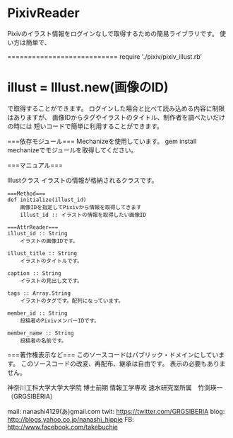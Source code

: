PixivReader
===========

Pixivのイラスト情報をログインなしで取得するための簡易ライブラリです。
使い方は簡単で、

===========================
require './pixiv/pixiv_illust.rb'

illust = Illust.new(画像のID)
===========================

で取得することができます。
ログインした場合と比べて読み込める内容に制限はありますが、
画像IDからタグやイラストのタイトル、制作者を調べたいだけの時には
短いコードで簡単に利用することができます。


===依存モジュール===
Mechanizeを使用しています。
gem install mechanizeでモジュールを取得してください。


===マニュアル===

Illustクラス
	イラストの情報が格納されるクラスです。
	
	===Method===
	def initialize(illust_id)
		画像IDを指定してPixivから情報を取得してきます
		illust_id :: イラストの情報を取得したい画像ID
		
	===AttrReader===
	illust_id :: String
		イラストの画像IDです。
		
	illust_title :: String
		イラストのタイトルです。
		
	caption :: String
		イラストの見出し文です。
		
	tags :: Array.String
		イラストのタグです。配列になっています。
	
	member_id :: String
		投稿者のPixivメンバーIDです。
	
	member_name :: String
		投稿者の名前です。
		
		
===著作権表示など===
このソースコードはパブリック・ドメインにしています。
このソースコードの改変、再配布、継承は自由です。
表示の必要もありません。


神奈川工科大学大学大学院
		博士前期 情報工学専攻
			速水研究室所属　竹渕瑛一（GRGSIBERIA）
			
mail: nanashi4129(あ)gmail.com
twit: https://twitter.com/GRGSIBERIA
blog: http://blogs.yahoo.co.jp/nanashi_hippie
FB: http://www.facebook.com/takebuchie